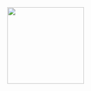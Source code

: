 <div align="left" style="margin: 40px 0">
    <a href="https://github.com/Forschung/github-profile-views-counter">
        <img width="175px" src="https://komarev.com/ghpvc/?username=osmancalisir&color=DE002D">
    </a>
</div>
